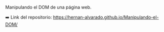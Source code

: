 Manipulando el DOM de una página web.

➡️ Link del repositorio: https://hernan-alvarado.github.io/Manipulando-el-DOM/
 
